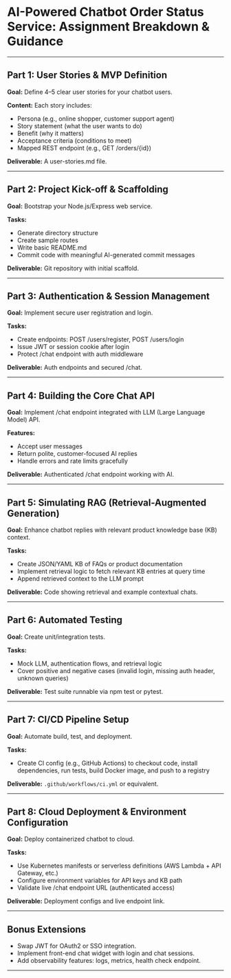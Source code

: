# AI-Powered Chatbot Order Status Service: Assignment Breakdown & Guidance

---

## Part 1: User Stories & MVP Definition

**Goal:** Define 4–5 clear user stories for your chatbot users.

**Content:** Each story includes:  
- Persona (e.g., online shopper, customer support agent)  
- Story statement (what the user wants to do)  
- Benefit (why it matters)  
- Acceptance criteria (conditions to meet)  
- Mapped REST endpoint (e.g., GET /orders/{id})

**Deliverable:** A user-stories.md file.

---

## Part 2: Project Kick-off & Scaffolding

**Goal:** Bootstrap your Node.js/Express web service.

**Tasks:**  
- Generate directory structure  
- Create sample routes  
- Write basic README.md  
- Commit code with meaningful AI-generated commit messages

**Deliverable:** Git repository with initial scaffold.

---

## Part 3: Authentication & Session Management

**Goal:** Implement secure user registration and login.

**Tasks:**  
- Create endpoints: POST /users/register, POST /users/login  
- Issue JWT or session cookie after login  
- Protect /chat endpoint with auth middleware

**Deliverable:** Auth endpoints and secured /chat.

---

## Part 4: Building the Core Chat API

**Goal:** Implement /chat endpoint integrated with LLM (Large Language Model) API.

**Features:**  
- Accept user messages  
- Return polite, customer-focused AI replies  
- Handle errors and rate limits gracefully

**Deliverable:** Authenticated /chat endpoint working with AI.

---

## Part 5: Simulating RAG (Retrieval-Augmented Generation)

**Goal:** Enhance chatbot replies with relevant product knowledge base (KB) context.

**Tasks:**  
- Create JSON/YAML KB of FAQs or product documentation  
- Implement retrieval logic to fetch relevant KB entries at query time  
- Append retrieved context to the LLM prompt

**Deliverable:** Code showing retrieval and example contextual chats.

---

## Part 6: Automated Testing

**Goal:** Create unit/integration tests.

**Tasks:**  
- Mock LLM, authentication flows, and retrieval logic  
- Cover positive and negative cases (invalid login, missing auth header, unknown queries)

**Deliverable:** Test suite runnable via npm test or pytest.

---

## Part 7: CI/CD Pipeline Setup

**Goal:** Automate build, test, and deployment.

**Tasks:**  
- Create CI config (e.g., GitHub Actions) to checkout code, install dependencies, run tests, build Docker image, and push to a registry

**Deliverable:** `.github/workflows/ci.yml` or equivalent.

---

## Part 8: Cloud Deployment & Environment Configuration

**Goal:** Deploy containerized chatbot to cloud.

**Tasks:**  
- Use Kubernetes manifests or serverless definitions (AWS Lambda + API Gateway, etc.)  
- Configure environment variables for API keys and KB path  
- Validate live /chat endpoint URL (authenticated access)

**Deliverable:** Deployment configs and live endpoint link.

---

## Bonus Extensions

- Swap JWT for OAuth2 or SSO integration.  
- Implement front-end chat widget with login and chat sessions.  
- Add observability features: logs, metrics, health check endpoint.

---
